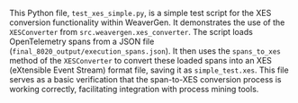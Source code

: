 This Python file, `test_xes_simple.py`, is a simple test script for the XES conversion functionality within WeaverGen.
It demonstrates the use of the `XESConverter` from `src.weavergen.xes_converter`.
The script loads OpenTelemetry spans from a JSON file (`final_8020_output/execution_spans.json`).
It then uses the `spans_to_xes` method of the `XESConverter` to convert these loaded spans into an XES (eXtensible Event Stream) format file, saving it as `simple_test.xes`.
This file serves as a basic verification that the span-to-XES conversion process is working correctly, facilitating integration with process mining tools.